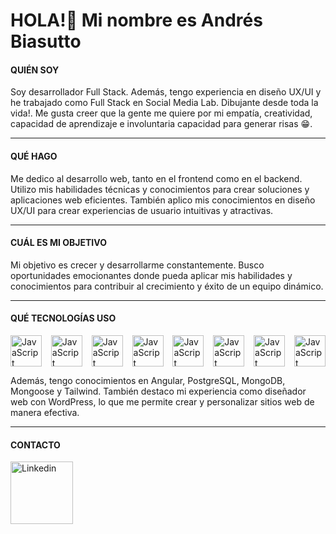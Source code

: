 
<!--
**AndresBiasutto/andresBiasutto** is a ✨ _special_ ✨ repository because its `README.md` (this file) appears on your GitHub profile.

Here are some ideas to get you started:

- 🔭 I’m currently working on ...
- 🌱 I’m currently learning ...
- 👯 I’m looking to collaborate on ...
- 🤔 I’m looking for help with ...
- 💬 Ask me about ...
- 📫 How to reach me: ...
- 😄 Pronouns: ...
- ⚡ Fun fact: ...
-->
# HOLA!👋 Mi nombre es Andrés Biasutto

#### QUIÉN SOY

Soy desarrollador Full Stack. Además, tengo experiencia en diseño UX/UI y he trabajado como Full Stack en Social Media Lab. Dibujante desde toda la vida!. Me gusta creer que la gente me quiere por mi  empatía, creatividad, capacidad de aprendizaje e involuntaria capacidad para generar risas 😁.

---

#### QUÉ HAGO

Me dedico al desarrollo web, tanto en el frontend como en el backend. Utilizo mis habilidades técnicas y conocimientos para crear soluciones y aplicaciones web eficientes. También aplico mis conocimientos en diseño UX/UI para crear experiencias de usuario intuitivas y atractivas.

---

#### CUÁL ES MI OBJETIVO

Mi objetivo es crecer y desarrollarme constantemente. Busco oportunidades emocionantes donde pueda aplicar mis habilidades y conocimientos para contribuir al crecimiento y éxito de un equipo dinámico.

---

#### QUÉ TECNOLOGÍAS USO
<div style="width:100%; display: flex; justify-content: space-between; align-items: center;">
<img src="https://upload.wikimedia.org/wikipedia/commons/6/6a/JavaScript-logo.png" alt="JavaScript" width="50">
<img src="https://static-00.iconduck.com/assets.00/node-js-icon-227x256-913nazt0.png" alt="JavaScript" width="50">
<img src="https://cdn1.iconfinder.com/data/icons/programing-development-8/24/react_logo-512.png" alt="JavaScript" width="50">
<img src="https://brandslogos.com/wp-content/uploads/thumbs/redux-logo-vector.svg" alt="JavaScript" width="50">
<img src="https://upload.wikimedia.org/wikipedia/commons/6/64/Expressjs.png" alt="JavaScript" width="50">
<img src="https://www.freepnglogos.com/uploads/html5-logo-png/html5-logo-image-logo-html-7.png" alt="JavaScript" width="50">
<img src="https://cdn.icon-icons.com/icons2/1826/PNG/512/4202020css3htmllogosocialsocialmedia-115668_115633.png" alt="JavaScript" width="50">
<img src="https://upload.wikimedia.org/wikipedia/commons/8/87/Sql_data_base_with_logo.png" alt="JavaScript" width="50">
</div>


Además, tengo conocimientos en Angular, PostgreSQL, MongoDB, Mongoose y Tailwind. También destaco mi experiencia como diseñador web con WordPress, lo que me permite crear y personalizar sitios web de manera efectiva.

---

#### CONTACTO

<a src=""><img src="https://1000marcas.net/wp-content/uploads/2020/01/Logo-Linkedin.png" alt="Linkedin" width="100"></a>
